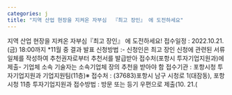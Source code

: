 ```yaml
---
categories: j
title: "지역 산업 현장을 지켜온 자부심  『최고 장인』 에 도전하세요"
---
```

지역 산업 현장을 지켜온 자부심『최고 장인』 에 도전하세요! 접수일정 : 2022.10.21.(금) 18:00까지 *11월 중 결과 발표 신청방법 :- 신청인은 최고 장인 신청에 관련된 서류 일체를 작성하여 추천권자로부터 추천서를 발급받아 접수처(포항시 투자기업지원과)에 제출- 기업체 소속 기술자는 소속기업체 장의 추천을 받아야 함 접수기관 : 포항시청 투자기업지원과 기업지원팀(11층)※ 접수처 : (37683)포항시 남구 시청로 1(대잠동), 포항시청 11층 투자기업지원과 접수방법 : 방문 또는 등기 우편으로 제출(10. 21.(